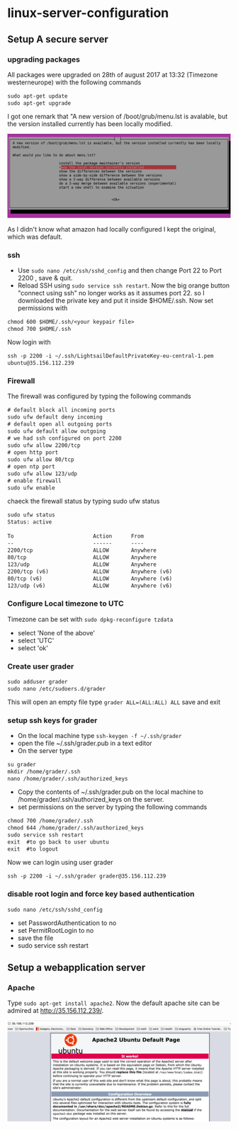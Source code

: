 # linux-server-configuration

## Setup A secure server
### upgrading packages 
All packages were upgraded on 28th of august 2017 at 13:32 (Timezone westerneurope) with the following commands
```
sudo apt-get update
sudo apt-get upgrade
```
I got one remark that 
"A new version of /boot/grub/menu.lst is avalable, but the version installed currently has been locally modified. 

![warning screen](/screenshots/menulst.png "warning screen")

As I didn't know what amazon had locally configured I kept the original, which was default.

### ssh
* Use `sudo nano /etc/ssh/sshd_config` and then change Port 22 to Port 2200 , save & quit.
* Reload SSH using `sudo service ssh restart`.
Now the big orange button "connect using ssh" no longer works as it assumes port 22.
so I downloaded the private key and put it inside $HOME/.ssh. Now set permissions with

```
chmod 600 $HOME/.ssh/<your keypair file>
chmod 700 $HOME/.ssh
```
Now login with
```
ssh -p 2200 -i ~/.ssh/LightsailDefaultPrivateKey-eu-central-1.pem ubuntu@35.156.112.239
```

### Firewall
The firewall was configured by typing the following commands

```
# default block all incoming ports
sudo ufw default deny incoming
# default open all outgoing ports
sudo ufw default allow outgoing
# we had ssh configured on port 2200
sudo ufw allow 2200/tcp
# open http port
sudo ufw allow 80/tcp
# open ntp port
sudo ufw allow 123/udp
# enable firewall
sudo ufw enable
```
chaeck the firewall status by typing sudo ufw status

```
sudo ufw status
Status: active

To                         Action      From
--                         ------      ----
2200/tcp                   ALLOW       Anywhere                  
80/tcp                     ALLOW       Anywhere                  
123/udp                    ALLOW       Anywhere                  
2200/tcp (v6)              ALLOW       Anywhere (v6)             
80/tcp (v6)                ALLOW       Anywhere (v6)             
123/udp (v6)               ALLOW       Anywhere (v6)    
```

### Configure Local timezone to UTC
Timezone can be set with `sudo dpkg-reconfigure tzdata`
* select 'None of the above'
* select 'UTC'
* select 'ok'

### Create user grader
```
sudo adduser grader
sudo nano /etc/sudoers.d/grader
```
This will open an empty file
type `grader ALL=(ALL:ALL) ALL`
save and exit

### setup ssh keys for grader
* On the local machine type `ssh-keygen -f ~/.ssh/grader`
* open the file ~/.ssh/grader.pub in a text editor
* On the server type
```
su grader
mkdir /home/grader/.ssh
nano /home/grader/.ssh/authorized_keys
```
* Copy the contents of ~/.ssh/grader.pub on the local machine to /home/grader/.ssh/authorized_keys on the server.
* set permissions on the server by typing the following commands
```
chmod 700 /home/grader/.ssh
chmod 644 /home/grader/.ssh/authorized_keys
sudo service ssh restart
exit  #to go back to user ubuntu
exit  #to logout
```
Now we can login using user grader
```
ssh -p 2200 -i ~/.ssh/grader grader@35.156.112.239
```

### disable root login and force key based authentication
```
sudo nano /etc/ssh/sshd_config

```
* set PasswordAuthentication to no 
* set PermitRootLogin to no
* save the file
* sudo service ssh restart

## Setup a webapplication server
### Apache
Type `sudo apt-get install apache2`. Now the default apache site can be admired at http://35.156.112.239/.

![apache screen](/screenshots/apache.png "apache screen")

